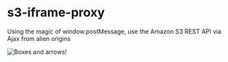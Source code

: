 s3-iframe-proxy
===============

Using the magic of window.postMessage, use the Amazon S3 REST API via Ajax from alien origins

![Boxes and arrows!](http://dl.dropbox.com/u/2798055/S3IframeProxy-1.png)